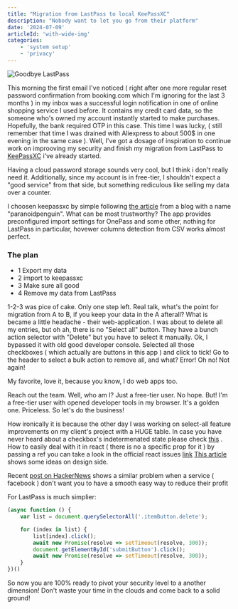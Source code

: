 ```yaml
---
title: "Migration from LastPass to local KeePassXC"
description: "Nobody want to let you go from their platform"
date: '2024-07-09'
articleId: 'with-wide-img'
categories:
    - 'system setup'
    - 'privacy'
---
```


![Goodbye LastPass](/lastpass-goodbye.webp "Goodbye LastPass")

This morning the first email I've noticed ( right after one more regular reset password confirmation from booking.com which I'm ignoring for the last 3 months ) in my inbox was a successful login notification in one of online shopping service I used before. It contains my credit card data, so the someone who's owned my account instantly started to make purchases. Hopefully, the bank required OTP in this case. This time I was lucky, ( still remember that time I was drained with Aliexpress to about 500$ in one evening in the same case ). Well, I've got a dosage of inspiration to continue work on improoving my security and finish my migration from LastPass to [KeePassXC](https://keepassxc.org/) i've already started.

Having a cloud password storage sounds very cool, but I think i don't really need it. Additionally, since my account is in free-tier, I shouldn't expect a "good service" from that side, but something rediculous like selling my data over a counter. 

I choosen keepassxc by simple following [the article](https://blog.paranoidpenguin.net/2018/12/migrating-from-lastpass-to-keepassxc/)  from a blog with a name "paranoidpenguin". What can be most trustworthy?
The app provides preconfigured import settings for OnePass and some other, nothing for LastPass in particular, hovewer columns detection from CSV works almost perfect.

### The plan
- 1 Export my data
- 2 import to keepassxc
- 3 Make sure all good
- 4 Remove my data from LastPass

1-2-3 was pice of cake.
Only one step left. Real talk, what's the point for migration from A to B, if you keep your data in the A afterall? What is became a little headache - their web-application.
I was about to delete all my entries, but oh ah, there is no "Select all" button. They have a bunch action selector with "Delete" but you have to select it manually. Ok, I bypassed it with old good developer console. Selected all those checkboxes ( which actually are buttons in this app ) and click to tick! Go to the header to select a bulk action to remove all, and what? Error! Oh no! Not again!

My favorite, love it, because you know, I do web apps too. 

Reach out the team. Well, who am I? Just a free-tier user. No hope.
But! I'm a free-tier user with opened developer tools in my browser. It's a golden one. Priceless. So let's do the business!

How ironically it is because the other day I was working on select-all feature improvements on my client's project with a HUGE table. In case you have never heard about a checkbox's indetermenated state please check [this](https://developer.mozilla.org/en-US/docs/Web/HTML/Element/input/checkbox#indeterminate_state_checkboxes) . How to easily deal with it in react ( there is no a specific prop for it ) by passing a ref you can take a look in the official react issues [link](https://github.com/facebook/react/issues/1798#issuecomment-417047897)  [This article](https://coyleandrew.medium.com/design-better-pagination-a022a3b161e1) shows some ideas on design side.

Recent [post on HackerNews](https://readhacker.news/s/6a8eB) shows a similar problem when a service ( facebook ) don't want you to have a smooth easy way to reduce their profit

For LastPass is much simplier:

```js
(async function () {
	var list = document.querySelectorAll('.itemButton.delete');

	for (index in list) {
		list[index].click();
		await new Promise(resolve => setTimeout(resolve, 300));
		document.getElementById('submitButton').click();
		await new Promise(resolve => setTimeout(resolve, 300));
	}
})()
```

So now you are 100% ready to pivot your security level to a another dimension! Don't waste your time in the clouds and come back to a solid ground!
